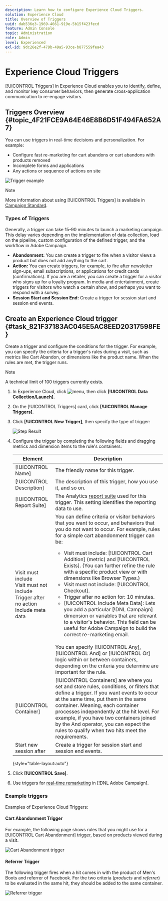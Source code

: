 ```yaml
---
description: Learn how to configure Experience Cloud Triggers.
solution: Experience Cloud
title: Overview of Triggers 
uuid: dab536e3-1969-4661-919e-5b15f423fecd
feature: Admin Console
topic: Administration
role: Admin
level: Experienced
exl-id: 9dc26e2f-479b-49a5-93ce-b877559fea43
---
```

# Experience Cloud Triggers

[!UICONTROL Triggers] in Experience Cloud enables you to identify, define, and monitor key consumer behaviors, then generate cross-application communication to re-engage visitors. 

## Triggers Overview {#topic_4F21FCE9A64E46E8B6D51F494FA652A7}

You can use triggers in real-time decisions and personalization. For example:

* Configure fast re-marketing for cart abandons or cart abandons with products removed
* Incomplete forms and applications
* Any actions or sequence of actions on site

![Trigger example](../assets/trigger-abandonment-2.png)

>[!NOTE]
>
>More information about using [!UICONTROL Triggers] is available in [Campaign Standard](https://experienceleague.adobe.com/docs/campaign-standard/using/integrating-with-adobe-cloud/working-with-campaign-and-triggers/using-triggers-in-campaign.html).

### Types of Triggers

Generally, a trigger can take 15-90 minutes to launch a marketing campaign. This delay varies depending on the implementation of data collection, load on the pipeline, custom configuration of the defined trigger, and the workflow in Adobe Campaign.

* **Abandonment:** You can create a trigger to fire when a visitor views a product but does not add anything to the cart.
* **Action:** You can create triggers, for example, to fire after newsletter sign-ups, email subscriptions, or applications for credit cards (confirmations). If you are a retailer, you can create a trigger for a visitor who signs up for a loyalty program. In media and entertainment, create triggers for visitors who watch a certain show, and perhaps you want to respond with a survey.
* **Session Start and Session End:** Create a trigger for session start and session end events.

## Create an Experience Cloud trigger {#task_821F37183AC045E5AC8EED20317598FE}

Create a trigger and configure the conditions for the trigger. For example, you can specify the criteria for a trigger's rules during a visit, such as metrics like Cart Abandon, or dimensions like the product name. When the rules are met, the trigger runs.

>[!NOTE]
>
>A technical limit of 100 triggers currently exists.

1. In Experience Cloud, click ![menu](../assets/menu-icon.png), then click **[!UICONTROL Data Collection/Launch]**.
2. On the [!UICONTROL Triggers] card, click **[!UICONTROL Manage Triggers]**.
3. Click **[!UICONTROL New Trigger]**, then specify the type of trigger:

   ![Step Result](../assets/add-trigger.png)

4. Configure the trigger by completing the following fields and dragging metrics and dimension items to the rule's containers:

    | Element | Description |
    |--- |--- |
    |[!UICONTROL Name]|The friendly name for this trigger.|
    |[!UICONTROL Description]|The description of this trigger, how you use it, and so on.|
    |[!UICONTROL Report Suite]|The Analytics [report suite](https://experienceleague.adobe.com/docs/analytics/admin/manage-report-suites/report-suites-admin.html) used for this trigger. This setting identifies the reporting data to use.|
    |Visit must include<br>Visit must not include<br>Trigger after no action<br>Include meta data|You can define criteria or visitor behaviors that you want to occur, and behaviors that you do not want to occur. For example, rules for a simple cart abandonment trigger can be:<ul><li>Visit must include: [!UICONTROL Cart Addition] (metric) and  [!UICONTROL Exists]. (You can further refine the rule with a specific product view or with dimensions like Browser Types.)</li><li>Visit must not include:  [!UICONTROL Checkout].</li><li>Trigger after no action for:  10 minutes.</li><li>[!UICONTROL Include Meta Data]: Lets you add a particular [!DNL Campaign] dimension or variables that are relevant to a visitor's behavior. This field can be useful for Adobe Campaign to build the correct re-marketing email.</li></ul><br>You can specify  [!UICONTROL Any],  [!UICONTROL And] or  [!UICONTROL Or] logic within or between containers, depending on the criteria you determine are important for the rule.|
    |[!UICONTROL Container]|[!UICONTROL Containers] are where you set and store rules, conditions, or filters that define a trigger. If you want events to occur at the same time, put them in the same container. Meaning, each container processes independently at the hit level. For example, if you have two containers joined by the  And operator, you can expect the rules to qualify when two hits meet the requirements.|
    |Start new session after|Create a trigger for session start and session end events.|

    {style="table-layout:auto"}

5. Click **[!UICONTROL Save]**.
6. Use triggers for [real-time remarketing](https://experienceleague.adobe.com/docs/campaign-standard/using/integrating-with-adobe-cloud/working-with-campaign-and-triggers/about-adobe-experience-cloud-triggers.html) in [!DNL Adobe Campaign].

### Example triggers

Examples of Experience Cloud Triggers:

#### Cart Abandonment Trigger

For example, the following page shows rules that you might use for a [!UICONTROL Cart Abandonment] trigger, based on products viewed during a visit.

![Cart Abandonment trigger](../assets/abandonment-trigger.png)

#### Referrer Trigger

The following trigger fires when a hit comes in with the product of Men's Boots and referrer of Facebook. For the two criteria (*products* and *referrer*) to be evaluated in the same hit, they should be added to the same container.

![Referrer trigger](../assets/fb-boots-promo.png)

